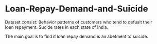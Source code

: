 # Loan-Repay-Demand-and-Suicide

Dataset consist: Behavior patterns of customers who tend to defualt their loan repayment.
                 Sucide rates in each state of India.

The main goal is to find if loan repay demand is an abetment to suicide.
